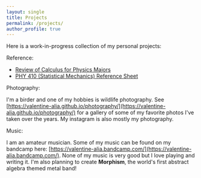 ```yaml
---
layout: single
title: Projects
permalink: /projects/
author_profile: true
---
```


Here is a work-in-progress collection of my personal projects:


Reference:

- [Review of Calculus for Physics Majors](https://valentine-alia.github.io/calc_review/intro.html)
- [PHY 410 (Statistical Mechanics) Reference Sheet](https://github.com/valentine-alia/valentine-alia.github.io/raw/master/assets/docs/Stat_Mech_Refrence_Sheet.pdf)

Photography:

I'm a birder and one of my hobbies is wildlife photography. See [https://valentine-alia.github.io/photography/](https://valentine-alia.github.io/photography/) for a gallery of some of my favorite photos I've taken over the years. My instagram is also mostly my photography. 

Music:

I am an amateur musician. Some of my music can be found on my bandcamp here: [https://valentine-alia.bandcamp.com/](https://valentine-alia.bandcamp.com/). None of my music is very good but I love playing and writing it. I'm also planning to create **Morphism**, the world's first abstract algebra themed metal band!